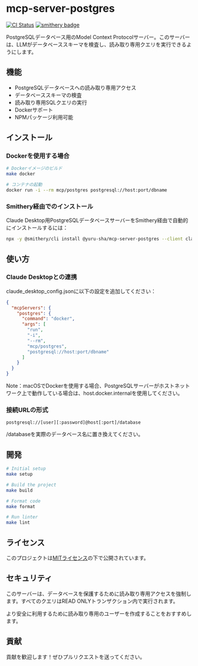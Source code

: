 # mcp-server-postgres
[![CI Status](https://github.com/yuru-sha/mcp-server-postgres/actions/workflows/ci.yml/badge.svg)](https://github.com/yuru-sha/mcp-server-postgres/actions)
[![smithery badge](https://smithery.ai/badge/@yuru-sha/mcp-server-postgres)](https://smithery.ai/server/@yuru-sha/mcp-server-postgres)

PostgreSQLデータベース用のModel Context Protocolサーバー。このサーバーは、LLMがデータベーススキーマを検査し、読み取り専用クエリを実行できるようにします。

## 機能

- PostgreSQLデータベースへの読み取り専用アクセス
- データベーススキーマの検査
- 読み取り専用SQLクエリの実行
- Dockerサポート
- NPMパッケージ利用可能

## インストール

### Dockerを使用する場合

```bash
# Dockerイメージのビルド
make docker

# コンテナの起動
docker run -i --rm mcp/postgres postgresql://host:port/dbname
```

### Smithery経由でのインストール

Claude Desktop用PostgreSQLデータベースサーバーをSmithery経由で自動的にインストールするには：

```bash
npx -y @smithery/cli install @yuru-sha/mcp-server-postgres --client claude
```

## 使い方

### Claude Desktopとの連携

claude_desktop_config.jsonに以下の設定を追加してください：

```json
{
  "mcpServers": {
    "postgres": {
      "command": "docker",
      "args": [
        "run",
        "-i",
        "--rm",
        "mcp/postgres",
        "postgresql://host:port/dbname"
      ]
    }
  }
}
```

Note：macOSでDockerを使用する場合、PostgreSQLサーバーがホストネットワーク上で動作している場合は、host.docker.internalを使用してください。

### 接続URLの形式

```
postgresql://[user][:password]@host[:port]/database
```

/databaseを実際のデータベース名に置き換えてください。

## 開発

```bash
# Initial setup
make setup

# Build the project
make build

# Format code
make format

# Run linter
make lint
```

## ライセンス

このプロジェクトは[MITライセンス](LICENSE)の下で公開されています。

## セキュリティ

このサーバーは、データベースを保護するために読み取り専用アクセスを強制します。すべてのクエリはREAD ONLYトランザクション内で実行されます。

より安全に利用するために読み取り専用のユーザーを作成することをおすすめします。

## 貢献

貢献を歓迎します！ぜひプルリクエストを送ってください。
